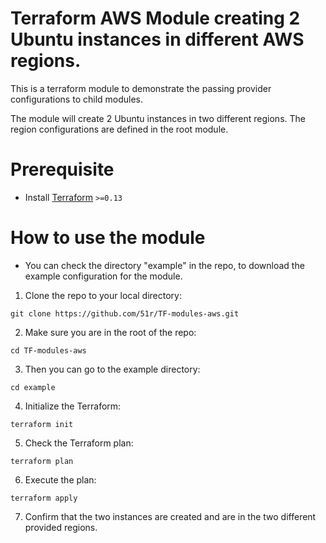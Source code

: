 # Terraform AWS Module creating 2 Ubuntu instances in different AWS regions.
This is a terraform module to demonstrate the passing provider configurations to child modules.

The module will create 2 Ubuntu instances in two different regions. The region configurations are defined in the root module.

# Prerequisite
* Install [Terraform](https://www.terraform.io/downloads.html) `>=0.13`


# How to use the module

* You can check the directory "example" in the repo, to download the example configuration for the module.

1. Clone the repo to your local directory:
```
git clone https://github.com/51r/TF-modules-aws.git
```

2. Make sure you are in the root of the repo:
```
cd TF-modules-aws
```

3. Then you can go to the example directory:
```
cd example
```

4. Initialize the Terraform:
```
terraform init
```

5. Check the Terraform plan:
```
terraform plan
```

6. Execute the plan:
```
terraform apply
```

7. Confirm that the two instances are created and are in the two different provided regions.
